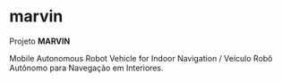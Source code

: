 marvin
======

Projeto **MARVIN**

Mobile Autonomous Robot Vehicle for Indoor Navigation / Veículo Robô Autônomo para Navegação em Interiores.
